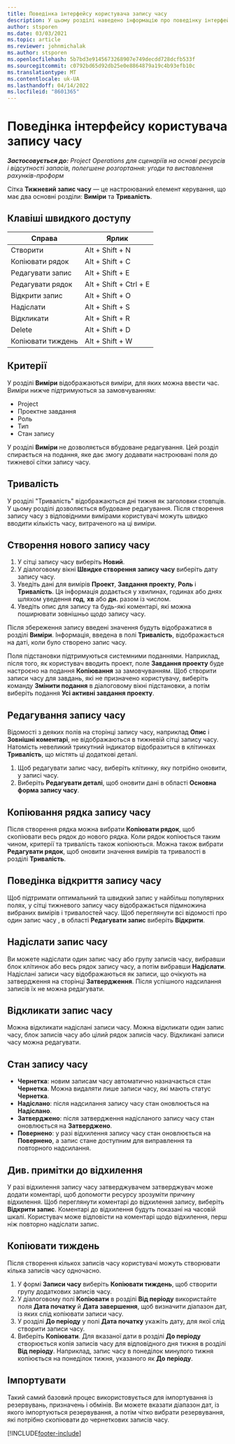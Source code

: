 ```yaml
---
title: Поведінка інтерфейсу користувача запису часу
description: У цьому розділі наведено інформацію про поведінку інтерфейсу користувача для запису часу.
author: stsporen
ms.date: 03/03/2021
ms.topic: article
ms.reviewer: johnmichalak
ms.author: stsporen
ms.openlocfilehash: 5b7bd3e9145673268907e749decdd728dcfb533f
ms.sourcegitcommit: c0792bd65d92db25e0e8864879a19c4b93efb10c
ms.translationtype: MT
ms.contentlocale: uk-UA
ms.lasthandoff: 04/14/2022
ms.locfileid: "8601365"
---
```

# <a name="time-entry-ui-behavior"></a>Поведінка інтерфейсу користувача запису часу

_**Застосовується до:** Project Operations для сценаріїв на основі ресурсів і відсутності запасів, полегшене розгортання: угоди та виставлення рахунків-проформ_


Сітка **Тижневий запис часу** — це настроюваний елемент керування, що має два основні розділи: **Виміри** та **Тривалість**.

## <a name="keyboard-shortcuts"></a>Клавіші швидкого доступу
| Справа        | Ярлик                  |
|------------   |------------------------   |
| Створити           | Alt + Shift + N           |
| Копіювати рядок      | Alt + Shift + C           |
| Редагувати запис    | Alt + Shift + E           |
| Редагувати рядок      | Alt + Shift + Ctrl + E    |
| Відкрити запис    | Alt + Shift + O           |
| Надіслати        | Alt + Shift + S           |
| Відкликати        | Alt + Shift + R           |
| Delete        | Alt + Shift + D           |
| Копіювати тиждень     | Alt + Shift + W           |

## <a name="dimensions"></a>Критерії
У розділі **Виміри** відображаються виміри, для яких можна ввести час. Виміри нижче підтримуються за замовчуванням:

  - Project
  - Проектне завдання
  - Роль
  - Тип
  - Стан запису

У розділі **Виміри** не дозволяється вбудоване редагування. Цей розділ спирається на подання, яке дає змогу додавати настроювані поля до тижневої сітки запису часу.

## <a name="duration"></a>Тривалість
У розділі "Тривалість" відображаються дні тижня як заголовки стовпців. У цьому розділі дозволяється вбудоване редагування. Після створення запису часу з відповідними вимірами користувачі можуть швидко вводити кількість часу, витраченого на ці виміри.

## <a name="create-a-new-time-entry"></a>Створення нового запису часу

1. У сітці запису часу виберіть **Новий**. 
2. У діалоговому вікні **Швидке створення запису часу** виберіть дату запису часу.
3. Уведіть дані для вимірів **Проект**, **Завдання проекту**, **Роль** і **Тривалість**. Ця інформація додається у хвилинах, годинах або днях шляхом уведення **год**, **хв** або **дн.** разом із числом. 
4. Уведіть опис для запису та будь-які коментарі, які можна поширювати зовнішньо щодо запису часу. 

Після збереження запису введені значення будуть відображатися в розділі **Виміри**. Інформація, введена в полі **Тривалість**, відображається на даті, коли було створено запис часу.

Поля підстановки підтримуються системними поданнями. Наприклад, після того, як користувач вводить проект, поле **Завдання проекту** буде настроєно на подання **Копіювання** за замовчуванням. Щоб створити записи часу для завдань, які не призначено користувачу, виберіть команду **Змінити подання** в діалоговому вікні підстановки, а потім виберіть подання **Усі активні завдання проекту**.

## <a name="edit-a-time-entry"></a>Редагування запису часу 
Відомості з деяких полів на сторінці запису часу, наприклад **Опис** і **Зовнішні коментарі**, не відображаються в тижневій сітці запису часу. Натомість невеликий трикутний індикатор відобразиться в клітинках **Тривалість**, що містять ці додаткові деталі. 

1. Щоб редагувати запис часу, виберіть клітинку, яку потрібно оновити, у записі часу.
2. Виберіть **Редагувати деталі**, щоб оновити дані в області **Основна форма запису часу**. 

## <a name="copy-a-time-entry-row"></a>Копіювання рядка запису часу
Після створення рядка можна вибрати **Копіювати рядок**, щоб скопіювати весь рядок до нового рядка. Коли рядок копіюється таким чином, критерії та тривалість також копіюються. Можна також вибрати **Редагувати рядок**, щоб оновити значення вимірів та тривалості в розділі **Тривалість**.

## <a name="open-a-time-entry-behavior"></a>Поведінка відкриття запису часу
Щоб підтримати оптимальний та швидкий запис у найбільш популярних полях, у сітці тижневого запису часу відображається підмножина вибраних вимірів і тривалостей часу. Щоб переглянути всі відомості про один запис часу , в області **Редагувати запис** виберіть **Відкрити**.

## <a name="submit-a-time-entry"></a>Надіслати запис часу
Ви можете надіслати один запис часу або групу записів часу, вибравши блок клітинок або весь рядок запису часу, а потім вибравши **Надіслати**. Надіслані записи часу відображаються як записи, що очікують на затвердження на сторінці **Затвердження**. Після успішного надсилання записів їх не можна редагувати.

## <a name="recall-a-time-entry"></a>Відкликати запис часу
Можна відкликати надіслані записи часу. Можна відкликати один запис часу, блок записів часу або цілий рядок записів часу. Відкликані записи часу можна редагувати.

## <a name="time-entry-status"></a>Стан запису часу

- **Чернетка**: новим записам часу автоматично назначається стан **Чернетка**. Можна видаляти лише записи часу, які мають статус **Чернетка**.
- **Надіслано**: після надсилання запису часу стан оновлюється на **Надіслано**. 
- **Затверджено**: після затвердження надісланого запису часу стан оновлюється на **Затверджено**. 
- **Повернено**: у разі відхилення запису часу стан оновлюється на **Повернено**, а запис стане доступним для виправлення та повторного надсилання. 

## <a name="view-rejection-comments"></a>Див. примітки до відхилення
У разі відхилення запису часу затверджувачем затверджувач може додати коментарі, щоб допомогти ресурсу зрозуміти причину відхилення. Щоб переглянути коментарі до відхилення запису, виберіть **Відкрити запис**. Коментарі до відхилення будуть показані на часовій шкалі. Користувач може відповісти на коментарі щодо відхилення, перш ніж повторно надіслати запис.

## <a name="copy-week"></a>Копіювати тиждень
Після створення кількох записів часу користувачі можуть створювати кілька записів часу одночасно.

1. У формі **Записи часу** виберіть **Копіювати тиждень**, щоб створити групу додаткових записів часу. 
2. У діалоговому полі **Копіювати** в розділі **Від періоду** використайте поля **Дата початку** й **Дата завершення**, щоб визначити діапазон дат, із яких слід копіювати записи часу. 
3. У розділі **До періоду** у полі **Дата початку** укажіть дату, для якої слід створити записи часу. 
4. Виберіть **Копіювати**. Для вказаної дати в розділі **До періоду** створюється копія записів часу для відповідного дня тижня в розділі **Від періоду**. Наприклад, запис часу в понеділок минулого тижня копіюється на понеділок тижня, указаного як **До періоду**.

## <a name="import"></a>Імпортувати
Такий самий базовий процес використовується для імпортування із резервувань, призначень і обмінів. Ви можете вказати діапазон дат, із якого імпортуються резервування, а потім чітко вибрати резервування, які потрібно скопіювати до чернеткових записів часу. 


[!INCLUDE[footer-include](../includes/footer-banner.md)]
